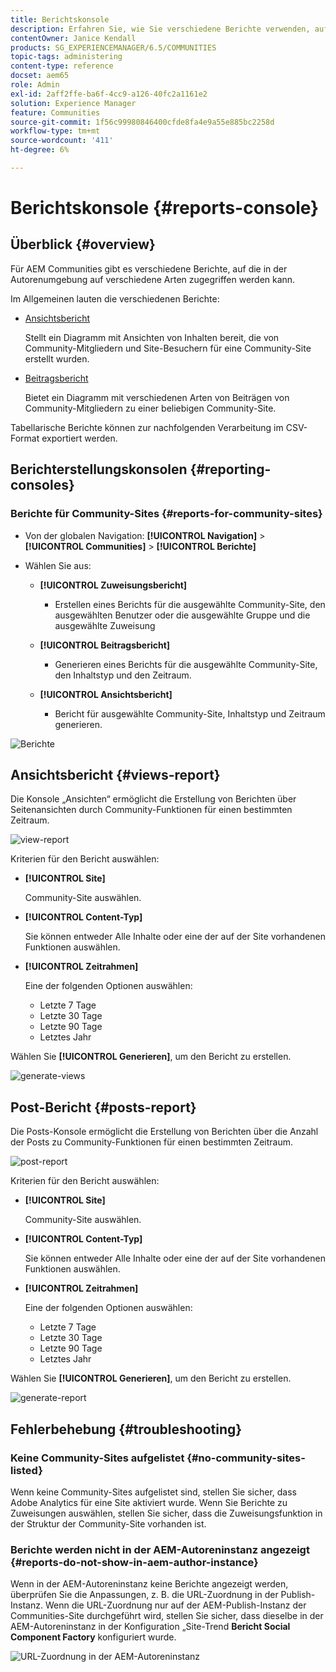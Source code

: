 ```yaml
---
title: Berichtskonsole
description: Erfahren Sie, wie Sie verschiedene Berichte verwenden, auf die Sie über die Adobe Experience Manager-Autorenumgebung auf verschiedene Arten zugreifen können.
contentOwner: Janice Kendall
products: SG_EXPERIENCEMANAGER/6.5/COMMUNITIES
topic-tags: administering
content-type: reference
docset: aem65
role: Admin
exl-id: 2aff2ffe-ba6f-4cc9-a126-40fc2a1161e2
solution: Experience Manager
feature: Communities
source-git-commit: 1f56c99980846400cfde8fa4e9a55e885bc2258d
workflow-type: tm+mt
source-wordcount: '411'
ht-degree: 6%

---
```


# Berichtskonsole {#reports-console}

## Überblick {#overview}

Für AEM Communities gibt es verschiedene Berichte, auf die in der Autorenumgebung auf verschiedene Arten zugegriffen werden kann.

Im Allgemeinen lauten die verschiedenen Berichte:

* [Ansichtsbericht](#views-report)

  Stellt ein Diagramm mit Ansichten von Inhalten bereit, die von Community-Mitgliedern und Site-Besuchern für eine Community-Site erstellt wurden.

* [Beitragsbericht](#posts-report)

  Bietet ein Diagramm mit verschiedenen Arten von Beiträgen von Community-Mitgliedern zu einer beliebigen Community-Site.

Tabellarische Berichte können zur nachfolgenden Verarbeitung im CSV-Format exportiert werden.

## Berichterstellungskonsolen {#reporting-consoles}

### Berichte für Community-Sites {#reports-for-community-sites}

* Von der globalen Navigation: **[!UICONTROL Navigation]** > **[!UICONTROL Communities]** > **[!UICONTROL Berichte]**

* Wählen Sie aus:

   * **[!UICONTROL Zuweisungsbericht]**

      * Erstellen eines Berichts für die ausgewählte Community-Site, den ausgewählten Benutzer oder die ausgewählte Gruppe und die ausgewählte Zuweisung

   * **[!UICONTROL Beitragsbericht]**

      * Generieren eines Berichts für die ausgewählte Community-Site, den Inhaltstyp und den Zeitraum.

   * **[!UICONTROL Ansichtsbericht]**

      * Bericht für ausgewählte Community-Site, Inhaltstyp und Zeitraum generieren.

![Berichte](assets/reports1.png)

## Ansichtsbericht {#views-report}

Die Konsole „Ansichten“ ermöglicht die Erstellung von Berichten über Seitenansichten durch Community-Funktionen für einen bestimmten Zeitraum.

![view-report](assets/view-report.png)

Kriterien für den Bericht auswählen:

* **[!UICONTROL Site]**

  Community-Site auswählen.

* **[!UICONTROL Content-Typ]**

  Sie können entweder Alle Inhalte oder eine der auf der Site vorhandenen Funktionen auswählen.

* **[!UICONTROL Zeitrahmen]**

  Eine der folgenden Optionen auswählen:

   * Letzte 7 Tage
   * Letzte 30 Tage
   * Letzte 90 Tage
   * Letztes Jahr

Wählen Sie **[!UICONTROL Generieren]**, um den Bericht zu erstellen.

![generate-views](assets/generate-views.png)

## Post-Bericht {#posts-report}

Die Posts-Konsole ermöglicht die Erstellung von Berichten über die Anzahl der Posts zu Community-Funktionen für einen bestimmten Zeitraum.

![post-report](assets/posts-report.png)

Kriterien für den Bericht auswählen:

* **[!UICONTROL Site]**

  Community-Site auswählen.

* **[!UICONTROL Content-Typ]**

  Sie können entweder Alle Inhalte oder eine der auf der Site vorhandenen Funktionen auswählen.

* **[!UICONTROL Zeitrahmen]**

  Eine der folgenden Optionen auswählen:

   * Letzte 7 Tage
   * Letzte 30 Tage
   * Letzte 90 Tage
   * Letztes Jahr

Wählen Sie **[!UICONTROL Generieren]**, um den Bericht zu erstellen.

![generate-report](assets/generate-posts-report.png)

## Fehlerbehebung {#troubleshooting}

### Keine Community-Sites aufgelistet {#no-community-sites-listed}

Wenn keine Community-Sites aufgelistet sind, stellen Sie sicher, dass Adobe Analytics für eine Site aktiviert wurde. Wenn Sie Berichte zu Zuweisungen auswählen, stellen Sie sicher, dass die Zuweisungsfunktion in der Struktur der Community-Site vorhanden ist.

### Berichte werden nicht in der AEM-Autoreninstanz angezeigt {#reports-do-not-show-in-aem-author-instance}

Wenn in der AEM-Autoreninstanz keine Berichte angezeigt werden, überprüfen Sie die Anpassungen, z. B. die URL-Zuordnung in der Publish-Instanz. Wenn die URL-Zuordnung nur auf der AEM-Publish-Instanz der Communities-Site durchgeführt wird, stellen Sie sicher, dass dieselbe in der AEM-Autoreninstanz in der Konfiguration „Site-Trend **Bericht Social Component Factory** konfiguriert wurde.

![URL-Zuordnung in der AEM-Autoreninstanz](assets/sitetrend.png)
